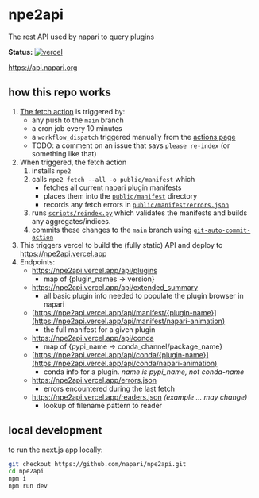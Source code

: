 # npe2api

The rest API used by napari to query plugins

**Status:** [![vercel](https://img.shields.io/github/deployments/napari/npe2api/production?label=vercel&logo=vercel&style=flat-square)](https://api.napari.org)

<https://api.napari.org>

## how this repo works


1. [The fetch action](.github/workflows/fetch.yml) is triggered by:
    - any push to the `main` branch
    - a cron job every 10 minutes
    - a `workflow_dispatch` triggered manually from the [actions page](https://github.com/napari/npe2api/actions/workflows/fetch.yml)
    - TODO: a comment on an issue that says `please re-index` (or something like that)
2. When triggered, the fetch action
    1. installs `npe2`
    2. calls `npe2 fetch --all -o public/manifest` which
        - fetches all current napari plugin manifests
        - places them into the [`public/manifest`](public/manifest/) directory
        - records any fetch errors in [`public/manifest/errors.json`](public/errors.json)
    3. runs [`scripts/reindex.py`](scripts/reindex.py) which validates the manifests and builds any aggregates/indices.
    4. commits these changes to the `main` branch using [`git-auto-commit-action`](https://github.com/stefanzweifel/git-auto-commit-action)
3. This triggers vercel to build the (fully static) API and deploy to
   <https://npe2api.vercel.app>
4. Endpoints:
    - <https://npe2api.vercel.app/api/plugins>
        - map of {plugin_names -> version}
    - <https://npe2api.vercel.app/api/extended_summary>
        - all basic plugin info needed to populate the plugin browser in napari
    - [https://npe2api.vercel.app/api/manifest/{plugin-name}](https://npe2api.vercel.app/api/manifest/napari-animation)
        - the full manifest for a given plugin
    - <https://npe2api.vercel.app/api/conda>
        - map of {pypi_name -> conda_channel/package_name}
    - [https://npe2api.vercel.app/api/conda/{plugin-name}](https://npe2api.vercel.app/api/conda/napari-animation)
        - conda info for a plugin. *name is pypi_name, not conda-name*
    - <https://npe2api.vercel.app/errors.json>
        - errors encountered during the last fetch
    - <https://npe2api.vercel.app/readers.json> *(example ... may change)*
        - lookup of filename pattern to reader

## local development

to run the next.js app locally:

```bash
git checkout https://github.com/napari/npe2api.git
cd npe2api
npm i
npm run dev
```
